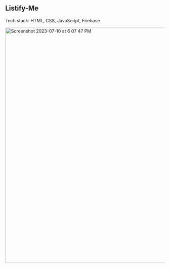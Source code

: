 
## Listify-Me
Tech stack: HTML, CSS, JavaScript, Firebase

<img width="743" alt="Screenshot 2023-07-10 at 6 07 47 PM" src="https://github.com/Awatanka/shopping-list/assets/97055104/cbc72235-2f40-4323-b02e-cb395f5b8296">
